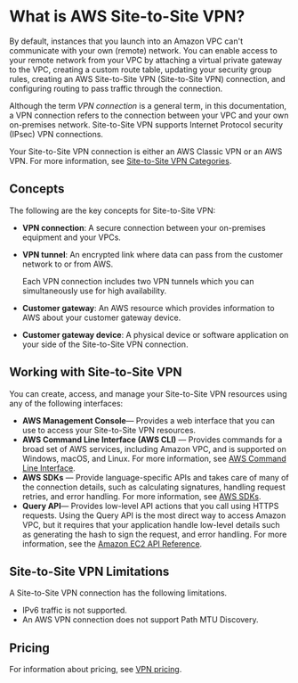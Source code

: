 # What is AWS Site\-to\-Site VPN?<a name="VPC_VPN"></a>

By default, instances that you launch into an Amazon VPC can't communicate with your own \(remote\) network\. You can enable access to your remote network from your VPC by attaching a virtual private gateway to the VPC, creating a custom route table, updating your security group rules, creating an AWS Site\-to\-Site VPN \(Site\-to\-Site VPN\) connection, and configuring routing to pass traffic through the connection\.

Although the term *VPN connection* is a general term, in this documentation, a VPN connection refers to the connection between your VPC and your own on\-premises network\. Site\-to\-Site VPN supports Internet Protocol security \(IPsec\) VPN connections\.

Your Site\-to\-Site VPN connection is either an AWS Classic VPN or an AWS VPN\. For more information, see [Site\-to\-Site VPN Categories](vpn-categories.md)\.

## Concepts<a name="concepts"></a>

The following are the key concepts for Site\-to\-Site VPN:
+ **VPN connection**: A secure connection between your on\-premises equipment and your VPCs\.
+ **VPN tunnel**: An encrypted link where data can pass from the customer network to or from AWS\.

  Each VPN connection includes two VPN tunnels which you can simultaneously use for high availability\.
+ **Customer gateway**: An AWS resource which provides information to AWS about your customer gateway device\. 
+ **Customer gateway device**: A physical device or software application on your side of the Site\-to\-Site VPN connection\.

## Working with Site\-to\-Site VPN<a name="site-site-tools"></a>

You can create, access, and manage your Site\-to\-Site VPN resources using any of the following interfaces:
+ **AWS Management Console**— Provides a web interface that you can use to access your Site\-to\-Site VPN resources\.
+ **AWS Command Line Interface \(AWS CLI\)** — Provides commands for a broad set of AWS services, including Amazon VPC, and is supported on Windows, macOS, and Linux\. For more information, see [AWS Command Line Interface](https://aws.amazon.com//cli/)\.
+ **AWS SDKs** — Provide language\-specific APIs and takes care of many of the connection details, such as calculating signatures, handling request retries, and error handling\. For more information, see [AWS SDKs](https://aws.amazon.com/tools/#SDKs)\.
+ **Query API**— Provides low\-level API actions that you call using HTTPS requests\. Using the Query API is the most direct way to access Amazon VPC, but it requires that your application handle low\-level details such as generating the hash to sign the request, and error handling\. For more information, see the [Amazon EC2 API Reference](https://docs.aws.amazon.com/AWSEC2/latest/APIReference/)\.

## Site\-to\-Site VPN Limitations<a name="site-to-site-limitations"></a>

A Site\-to\-Site VPN connection has the following limitations\.
+ IPv6 traffic is not supported\.
+ An AWS VPN connection does not support Path MTU Discovery\.

## Pricing<a name="pricing"></a>

For information about pricing, see [VPN pricing](https://aws.amazon.com/vpn/pricing/)\.